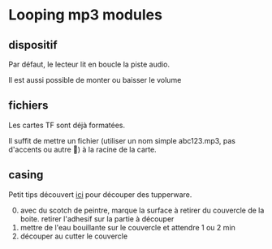 # Looping mp3 modules

## dispositif

Par défaut, le lecteur lit en boucle la piste audio.

Il est aussi possible de monter ou baisser le volume

## fichiers
Les cartes TF sont déjà formatées.

Il suffit de mettre un fichier (utiliser un nom simple abc123.mp3, pas d'accents ou autre 🙏) à la racine de la carte.


## casing
Petit tips découvert [ici](https://www.youtube.com/watch?v=-ZW3-wjp8WY) pour découper des tupperware.

0. avec du scotch de peintre, marque la surface à retirer du couvercle de la boite. retirer l'adhesif sur la partie à découper
1. mettre de l'eau bouillante sur le couvercle et attendre 1 ou 2 min
2. découper au cutter le couvercle

